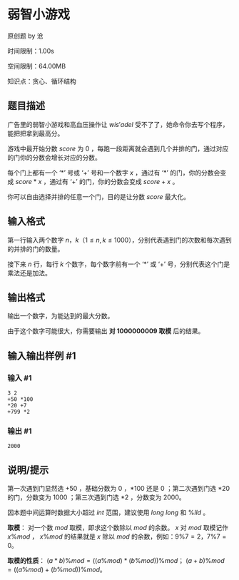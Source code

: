 # 弱智小游戏

原创题 by 沧

时间限制：1.00s

空间限制：64.00MB

知识点：贪心、循环结构


## 题目描述

广告里的弱智小游戏和高血压操作让 $wis'adel$ 受不了了，她命令你去写个程序，能把把拿到最高分。

游戏中最开始分数 $score$ 为 $0$ ，每跑一段距离就会遇到几个并排的门，通过对应的门你的分数会增长对应的分数。

每个门上都有一个 ‘$*$’ 号或 ‘$+$’ 号和一个数字 $x$ ，通过有 ‘$*$’ 的门，你的分数会变成 $score*x$ ，通过有 ‘$+$’ 的门，你的分数会变成 $score+x$ 。

你可以自由选择并排的任意一个门，目的是让分数 $score$ 最大化。

## 输入格式

第一行输入两个数字 $n$，$k$（$1 \le n,k \le 1000$），分别代表遇到门的次数和每次遇到的并排的门的数量。

接下来 $n$ 行，每行 $k$ 个数字，每个数字前有一个 ‘$*$’ 或 ‘$+$’ 号，分别代表这个门是乘法还是加法。

## 输出格式

输出一个数字，为能达到的最大分数。

由于这个数字可能很大，你需要输出 **对 $1000000009$ 取模** 后的结果。

## 输入输出样例 #1

### 输入 #1

```
3 2
+50 *100
*20 +7
+799 *2
```

### 输出 #1

```
2000
```

## 说明/提示

第一次遇到门显然选 $+50$ ，基础分数为 $0$ ，$*100$ 还是 $0$ ；第二次遇到门选 $*20$ 的门，分数变为 $1000$ ；第三次遇到门选 $*2$ ，分数变为 $2000$。

因本题中间运算时数据大小超过 $int$ 范围，建议使用 $long\ long$ 和 $\%lld$ 。

**取模**：
对一个数 $mod$ 取模，即求这个数除以 $mod$ 的余数。 $x$ 对 $mod$ 取模记作 $x\%mod$ ， $x\%mod$ 的结果就是 $x$ 除以 $mod$ 的余数，例如：$9\%7=2$，$7\%7=0$。

**取模的性质**：
$(a*b)\%mod=((a\%mod)*(b\%mod))\%mod$；
$(a+b)\%mod=((a\%mod)+(b\%mod))\%mod$。
